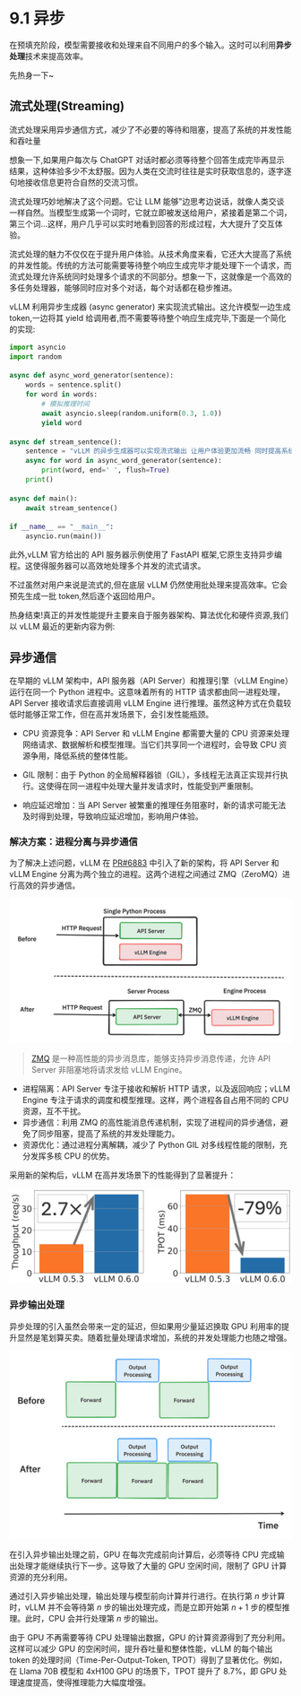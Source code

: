 # 9.1 异步

在预填充阶段，模型需要接收和处理来自不同用户的多个输入。这时可以利用**异步处理**技术来提高效率。

先热身一下~

## 流式处理(Streaming)

流式处理采用异步通信方式，减少了不必要的等待和阻塞，提高了系统的并发性能和吞吐量

想象一下,如果用户每次与 ChatGPT 对话时都必须等待整个回答生成完毕再显示结果，这种体验多少不太舒服。因为人类在交流时往往是实时获取信息的，逐字逐句地接收信息更符合自然的交流习惯。

流式处理巧妙地解决了这个问题。它让 LLM 能够"边思考边说话，就像人类交谈一样自然。当模型生成第一个词时，它就立即被发送给用户，紧接着是第二个词，第三个词...这样，用户几乎可以实时地看到回答的形成过程，大大提升了交互体验。

流式处理的魅力不仅仅在于提升用户体验。从技术角度来看，它还大大提高了系统的并发性能。传统的方法可能需要等待整个响应生成完毕才能处理下一个请求，而流式处理允许系统同时处理多个请求的不同部分。想象一下，这就像是一个高效的多任务处理器，能够同时应对多个对话，每个对话都在稳步推进。

vLLM 利用异步生成器 (async generator) 来实现流式输出。这允许模型一边生成 token,一边将其 yield 给调用者,而不需要等待整个响应生成完毕,下面是一个简化的实现:

```python
import asyncio
import random

async def async_word_generator(sentence):
    words = sentence.split()
    for word in words:
        # 模拟推理时间
        await asyncio.sleep(random.uniform(0.3, 1.0))
        yield word

async def stream_sentence():
    sentence = "vLLM 的异步生成器可以实现流式输出 让用户体验更加流畅 同时提高系统效率"
    async for word in async_word_generator(sentence):
        print(word, end=' ', flush=True)
    print()  

async def main():
    await stream_sentence()

if __name__ == "__main__":
    asyncio.run(main())
```

此外,vLLM 官方给出的 API 服务器示例使用了 FastAPI 框架,它原生支持异步编程。这使得服务器可以高效地处理多个并发的流式请求。

不过虽然对用户来说是流式的,但在底层 vLLM 仍然使用批处理来提高效率。它会预先生成一批 token,然后逐个返回给用户。

热身结束!真正的并发性能提升主要来自于服务器架构、算法优化和硬件资源,我们以 vLLM 最近的更新内容为例:


## 异步通信

在早期的 vLLM 架构中，API 服务器（API Server）和推理引擎（vLLM Engine）运行在同一个 Python 进程中。这意味着所有的 HTTP 请求都由同一进程处理，API Server 接收请求后直接调用 vLLM Engine 进行推理。虽然这种方式在负载较低时能够正常工作，但在高并发场景下，会引发性能瓶颈。

- CPU 资源竞争：API Server 和 vLLM Engine 都需要大量的 CPU 资源来处理网络请求、数据解析和模型推理。当它们共享同一个进程时，会导致 CPU 资源争用，降低系统的整体性能。
  
- GIL 限制：由于 Python 的全局解释器锁（GIL），多线程无法真正实现并行执行。这使得在同一进程中处理大量并发请求时，性能受到严重限制。
  
- 响应延迟增加：当 API Server 被繁重的推理任务阻塞时，新的请求可能无法及时得到处理，导致响应延迟增加，影响用户体验。

### 解决方案：进程分离与异步通信

为了解决上述问题，vLLM 在 [PR#6883](https://github.com/vllm-project/vllm/pull/6883) 中引入了新的架构，将 API Server 和 vLLM Engine 分离为两个独立的进程。这两个进程之间通过 ZMQ（ZeroMQ）进行高效的异步通信。

![](./images/vllm-zmq.png)
> [ZMQ](https://zh.wikipedia.org/wiki/%C3%98MQ) 是一种高性能的异步消息库，能够支持异步消息传递，允许 API Server 非阻塞地将请求发给 vLLM Engine。


- 进程隔离：API Server 专注于接收和解析 HTTP 请求，以及返回响应；vLLM Engine 专注于请求的调度和模型推理。这样，两个进程各自占用不同的 CPU 资源，互不干扰。
- 异步通信：利用 ZMQ 的高性能消息传递机制，实现了进程间的异步通信，避免了同步阻塞，提高了系统的并发处理能力。
- 资源优化：通过进程分离解耦，减少了 Python GIL 对多线程性能的限制，充分发挥多核 CPU 的优势。

采用新的架构后，vLLM 在高并发场景下的性能得到了显著提升：

![](./images/vllm-benchmark.png)

### 异步输出处理

异步处理的引入虽然会带来一定的延迟，但如果用少量延迟换取 GPU 利用率的提升显然是笔划算买卖。随着批量处理请求增加，系统的并发处理能力也随之增强。

![](./images/async-output.png)

在引入异步输出处理之前，GPU 在每次完成前向计算后，必须等待 CPU 完成输出处理才能继续执行下一步。这导致了大量的 GPU 空闲时间，限制了 GPU 计算资源的充分利用。

通过引入异步输出处理，输出处理与模型前向计算并行进行。在执行第 $n$ 步计算时，vLLM 并不会等待第 $n$ 步的输出处理完成，而是立即开始第 $n+1$ 步的模型推理。此时，CPU 会并行处理第 $n$ 步的输出。

由于 GPU 不再需要等待 CPU 处理输出数据，GPU 的计算资源得到了充分利用。这样可以减少 GPU 的空闲时间，提升吞吐量和整体性能，vLLM 的每个输出 token 的处理时间（Time-Per-Output-Token, TPOT）得到了显著优化。例如，在 Llama 70B 模型和 4xH100 GPU 的场景下，TPOT 提升了 8.7%，即 GPU 处理速度提高，使得推理能力大幅度增强。
